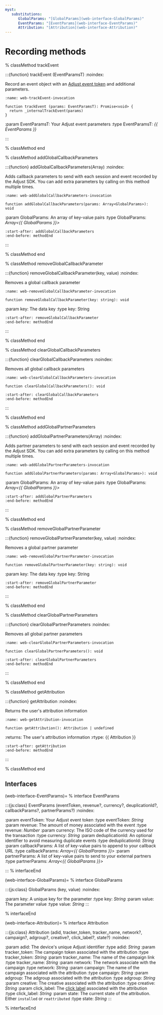 ```yaml
---
myst:
   substitutions:
      GlobalParams: "[GlobalParams](web-interface-GlobalParams)"
      EventParams: "[EventParams](web-interface-EventParams)"
      Attribution: "[Attribution](web-interface-Attribution)"
---
```


# Recording methods

% classMethod trackEvent

:::{function} trackEvent (EventParamsT)
:noindex:

Record an event object with an [Adjust event token](https://help.adjust.com/en/article/basic-event-setup#create-an-event-token) and additional parameters.

```{code-block} js
:name: web-trackEvent-invocation

function trackEvent (params: EventParamsT): Promise<void> {
  return _internalTrackEvent(params)
}
```

:param EventParamsT: Your Adjust event parameters
:type EventParamsT: *{{ EventParams }}*

:::

% classMethod end

% classMethod addGlobalCallbackParameters

:::{function} addGlobalCallbackParameters(Array<GlobalParams>)
:noindex:

Adds callback parameters to send with each session and event recorded by the Adjust SDK. You can add extra parameters by calling on this method multiple times.

```{code-block} ts
:name: web-addGlobalCallbackParameters-invocation

function addGlobalCallbackParameters(params: Array<GlobalParams>): void
```

:param GlobalParams: An array of key-value pairs
:type GlobalParams: *Array\<{{ GlobalParams }}\>*

```{include} /web/fragments/Adjust.md
:start-after: addGlobalCallbackParameters
:end-before: methodEnd
```

:::

% classMethod end

% classMethod removeGlobalCallbackParameter

:::{function} removeGlobalCallbackParameter(key, value)
:noindex:

Removes a global callback parameter

```{code-block} ts
:name: web-removeGlobalCallbackParameter-invocation

function removeGlobalCallbackParameter(key: string): void
```

:param key: The data key
:type key: String

```{include} /web/fragments/Adjust.md
:start-after: removeGlobalCallbackParameter
:end-before: methodEnd
```

:::

% classMethod end

% classMethod clearGlobalCallbackParameters

:::{function} clearGlobalCallbackParameters
:noindex:

Removes all global callback parameters

```{code-block} ts
:name: web-clearGlobalCallbackParameters-invocation

function clearGlobalCallbackParameters(): void
```

```{include} /web/fragments/Adjust.md
:start-after: clearGlobalCallbackParameters
:end-before: methodEnd
```

:::

% classMethod end

% classMethod addGlobalPartnerParameters

:::{function} addGlobalPartnerParameters(Array<GlobalParams>)
:noindex:

Adds partner parameters to send with each session and event recorded by the Adjust SDK. You can add extra parameters by calling on this method multiple times.

```{code-block} ts
:name: web-addGlobalPartnerParameters-invocation

function addGlobalPartnerParameters(params: Array<GlobalParams>): void
```

:param GlobalParams: An array of key-value pairs
:type GlobalParams: *Array\<{{ GlobalParams }}\>*

```{include} /web/fragments/Adjust.md
:start-after: addGlobalPartnerParameters
:end-before: methodEnd
```

:::

% classMethod end

% classMethod removeGlobalPartnerParameter

:::{function} removeGlobalPartnerParameter(key, value)
:noindex:

Removes a global partner parameter

```{code-block} ts
:name: web-removeGlobalPartnerParameter-invocation

function removeGlobalPartnerParameter(key: string): void
```

:param key: The data key
:type key: String

```{include} /web/fragments/Adjust.md
:start-after: removeGlobalPartnerParameter
:end-before: methodEnd
```

:::

% classMethod end

% classMethod clearGlobalPartnerParameters

:::{function} clearGlobalPartnerParameters
:noindex:

Removes all global partner parameters

```{code-block} ts
:name: web-clearGlobalPartnerParameters-invocation

function clearGlobalPartnerParameters(): void
```

```{include} /web/fragments/Adjust.md
:start-after: clearGlobalPartnerParameters
:end-before: methodEnd
```

:::

% classMethod end

% classMethod getAttribution

:::{function} getAttribution
:noindex:

Returns the user's attribution information

```{code-block} ts
:name: web-getAttribution-invocation

function getAttribution(): Attribution | undefined
```

:returns: The user's attribution information
:rtype: {{ Attribution }}

```{include} /web/fragments/Adjust.md
:start-after: getAttribution
:end-before: methodEnd
```

:::

% classMethod end

## Interfaces

(web-interface-EventParams)=
% interface EventParams

:::{js:class} EventParams (eventToken, revenue?, currency?, deuplicationId?, callbackParams?, partnerParams?)
:noindex:

:param eventToken: Your Adjust event token
:type eventToken: *String*
:param revenue: The amount of money associated with the event
:type revenue: *Number*
:param currency: The ISO code of the currency used for the transaction
:type currency: *String*
:param deduplicationId: An optional identifier to avoid measuring duplicate events
:type deduplicationId: *String*
:param callbackParams: A list of key-value pairs to append to your callback URL
:type callbackParams: *Array\<{{ GlobalParams }}\>*
:param partnerParams: A list of key-value pairs to send to your external partners
:type partnerParams: *Array\<{{ GlobalParams }}\>*

:::
% interfaceEnd


(web-interface-GlobalParams)=
% interface GlobalParams

:::{js:class} GlobalParams (key, value)
:noindex:

:param key: A unique key for the parameter
:type key: *String*
:param value: The parameter value
:type value: *String*
:::

% interfaceEnd

(web-interface-Attribution)=
% interface Attribution

:::{js:class} Attribution (adid, tracker_token, tracker_name, network?, campaign?, adgroup?, creative?, click_label?, state?)
:noindex:

:param adid: The device's unique Adjust identifier
:type adid: *String*
:param tracker_token: The campaign token associated with the attribution
:type tracker_token: *String*
:param tracker_name: The name of the campaign link
:type tracker_name: *String*
:param network: The network associate with the campaign
:type network: *String*
:param campaign: The name of the campaign associated with the attribution
:type campaign: *String*
:param adgroup: The adgroup associated with the attribution
:type adgroup: *String*
:param creative: The creative associated with the attribution
:type creative: *String*
:param click_label: The [click label](https://help.adjust.com/en/article/user-rewards) associated with the attribution
:type click_label: *String*
:param state: The current state of the attribution. Either `installed` or `reattributed`
:type state: *String*
:::

% interfaceEnd
